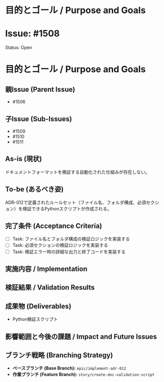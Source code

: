 # 目的とゴール / Purpose and Goals
# Issue: #1508
Status: Open
# 目的とゴール / Purpose and Goals

## 親Issue (Parent Issue)
- #1506

## 子Issue (Sub-Issues)
- #1509
- #1510
- #1511

## As-is (現状)
ドキュメントフォーマットを検証する自動化された仕組みが存在しない。

## To-be (あるべき姿)
ADR-012で定義されたルールセット（ファイル名、フォルダ構成、必須セクション）を検証できるPythonスクリプトが作成される。

## 完了条件 (Acceptance Criteria)
- [ ] Task: ファイル名とフォルダ構成の検証ロジックを実装する
- [ ] Task: 必須セクションの検証ロジックを実装する
- [ ] Task: 検証エラー時の詳細な出力と終了コードを実装する

## 実施内容 / Implementation

## 検証結果 / Validation Results

## 成果物 (Deliverables)
- Python検証スクリプト

## 影響範囲と今後の課題 / Impact and Future Issues

## ブランチ戦略 (Branching Strategy)
- **ベースブランチ (Base Branch):** `epic/implement-adr-012`
- **作業ブランチ (Feature Branch):** `story/create-doc-validation-script`
